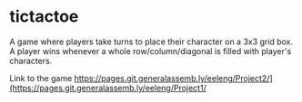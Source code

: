 # tictactoe
A game where players take turns to place their character on a 3x3 grid box. A player wins whenever a whole row/column/diagonal is filled with player's characters.

Link to the game https://pages.git.generalassemb.ly/eeleng/Project2/](https://pages.git.generalassemb.ly/eeleng/Project1/
